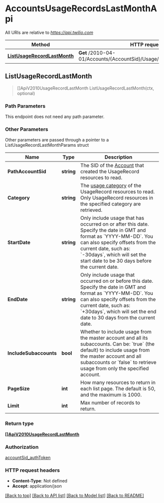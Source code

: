 # AccountsUsageRecordsLastMonthApi

All URIs are relative to *https://api.twilio.com*

Method | HTTP request | Description
------------- | ------------- | -------------
[**ListUsageRecordLastMonth**](AccountsUsageRecordsLastMonthApi.md#ListUsageRecordLastMonth) | **Get** /2010-04-01/Accounts/{AccountSid}/Usage/Records/LastMonth.json | 



## ListUsageRecordLastMonth

> []ApiV2010UsageRecordLastMonth ListUsageRecordLastMonth(ctx, optional)





### Path Parameters

This endpoint does not need any path parameter.

### Other Parameters

Other parameters are passed through a pointer to a ListUsageRecordLastMonthParams struct


Name | Type | Description
------------- | ------------- | -------------
**PathAccountSid** | **string** | The SID of the [Account](https://www.twilio.com/docs/iam/api/account) that created the UsageRecord resources to read.
**Category** | **string** | The [usage category](https://www.twilio.com/docs/usage/api/usage-record#usage-categories) of the UsageRecord resources to read. Only UsageRecord resources in the specified category are retrieved.
**StartDate** | **string** | Only include usage that has occurred on or after this date. Specify the date in GMT and format as &#x60;YYYY-MM-DD&#x60;. You can also specify offsets from the current date, such as: &#x60;-30days&#x60;, which will set the start date to be 30 days before the current date.
**EndDate** | **string** | Only include usage that occurred on or before this date. Specify the date in GMT and format as &#x60;YYYY-MM-DD&#x60;.  You can also specify offsets from the current date, such as: &#x60;+30days&#x60;, which will set the end date to 30 days from the current date.
**IncludeSubaccounts** | **bool** | Whether to include usage from the master account and all its subaccounts. Can be: &#x60;true&#x60; (the default) to include usage from the master account and all subaccounts or &#x60;false&#x60; to retrieve usage from only the specified account.
**PageSize** | **int** | How many resources to return in each list page. The default is 50, and the maximum is 1000.
**Limit** | **int** | Max number of records to return.

### Return type

[**[]ApiV2010UsageRecordLastMonth**](ApiV2010UsageRecordLastMonth.md)

### Authorization

[accountSid_authToken](../README.md#accountSid_authToken)

### HTTP request headers

- **Content-Type**: Not defined
- **Accept**: application/json

[[Back to top]](#) [[Back to API list]](../README.md#documentation-for-api-endpoints)
[[Back to Model list]](../README.md#documentation-for-models)
[[Back to README]](../README.md)

